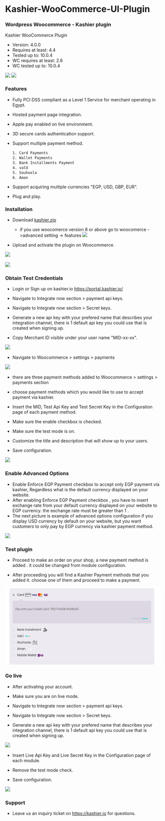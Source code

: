 # Kashier-WooCommerce-UI-Plugin
### Wordpress Woocommerce  - Kashier plugin
Kashier WooCommerce Plugin

 * Version: 4.0.0
 * Requires at least: 4.4
 * Tested up to: 10.0.4
 * WC requires at least: 2.6
 * WC tested up to: 10.0.4

![](https://raw.githubusercontent.com/Kashier-payments/Kashier-WooCommerce-UI-Plugin/main/steps/kashier-logo.png)
![](https://raw.githubusercontent.com/Kashier-payments/Kashier-WooCommerce-UI-Plugin/main/steps/woocommercew-logo.png)

### Features

- Fully PCI DSS compliant as a Level 1 Service for merchant operating in Egypt.

- Hosted payment page integration.

- Apple pay enabled on live environment.

- 3D secure cards authentication support.

- Support multiple payment method.

      1. Card Payments
      2. Wallet Payments 
      3. Bank Installments Payment    
      4. valU    
      5. Souhoola    
      6. Aman    

- Support acquiring multiple currencies "EGP, USD, GBP, EUR".

- Plug and play.


### Installation

- Download [kashier.zip](https://raw.githubusercontent.com/Kashier-payments/Kashier-WooCommerce-UI-Plugin/main/Kashier-WooCommerce-Plugin-master.zip) 

  - if you use woocomerce version 8 or above go to woocomerce ->advanced setting -> features 
![](https://raw.githubusercontent.com/Kashier-payments/Kashier-WooCommerce-UI-Plugin/main/steps/hpos-feature-settings.webp)

- Upload and activate the plugin on Woocommerce.

![](https://raw.githubusercontent.com/Kashier-payments/Kashier-WooCommerce-UI-Plugin/main/steps/kashier_upload.png)

![](https://raw.githubusercontent.com/Kashier-payments/Kashier-WooCommerce-UI-Plugin/main/steps/kashier_activate.png)

### Obtain Test Credentials

- Login or Sign up on kashier.io https://portal.kashier.io/

- Navigate to Integrate now section > payment api keys.

- Navigate to Integrate now section > Secret keys.

- Generate a new api key with your prefered name that describes your integration channel, there is 1 default api key you could use that is created when signing up.

- Copy Merchant ID visible under your user name "MID-xx-xx".

![](https://raw.githubusercontent.com/Kashier-payments/Kashier-WooCommerce-UI-Plugin/main/steps/apikey_mid_test_new.png)

- Navigate to Woocommerce > settings > payments

![](https://raw.githubusercontent.com/Kashier-payments/Kashier-WooCommerce-UI-Plugin/main/steps/woocommerce_payment_methods.png)

- there are three payment methods added to Woocommerce > settings > payments section

- choose payment methods which you would like to use to accept payment via kashier.

- Insert the MID, Test Api Key and Test Secret Key in the Configuration page of each payment method. 

- Make sure the enable checkbox is checked.

- Make sure the test mode is on.

- Customize the title and description that will show up to your users.

- Save configuration.

![](https://raw.githubusercontent.com/Kashier-payments/Kashier-WooCommerce-UI-Plugin/main/steps/woocommerce_configurtion_payment.png)

### Enable Advanced Options 

- Enable Enforce EGP Payment checkbox to accept only EGP payment via kashier, Regardless what is the default currency displayed on your website.
- After enabling Enforce EGP Payment checkbox , you have to insert exchange rate from your default currency displayed on your website to EGP currency. the exchange rate must be greater than 1 .
- The next picture is example of advanced options configuration if you display USD currency by default on your website, but you want customers to only pay by EGP currency via kashier payment method. 

![](https://raw.githubusercontent.com/Kashier-payments/Kashier-WooCommerce-UI-Plugin/main/steps/advanced_options.png)

### Test plugin 

- Proceed to make an order on your shop, a new payment method is added . it could be changed from module configuration.

- After proceeding you will find a Kashier Payment methods that you added it. choose one of them and proceed to make a payment.

![](https://raw.githubusercontent.com/Kashier-payments/Kashier-WooCommerce-UI-Plugin/main/steps/new_checkout_methods.png)


### Go live

- After activating your account.

- Make sure you are on live mode.

- Navigate to Integrate now section > payment api keys.

- Navigate to Integrate now section > Secret keys.

- Generate a new api key with your prefered name that describes your integration channel, there is 1 default api key you could use that is created when signing up.

![](https://raw.githubusercontent.com/Kashier-payments/Kashier-WooCommerce-UI-Plugin/main/steps/apikey_mid_test_new.png)

- Insert Live Api Key and Live Secret Key in the Configuration page of each module.

- Remove the test mode check.

- Save configuration.

![](https://raw.githubusercontent.com/Kashier-payments/Kashier-WooCommerce-UI-Plugin/main/steps/woocommerce_configuration_live.png)


### Support

- Leave us an inquiry ticket on https://kashier.io for questions.


